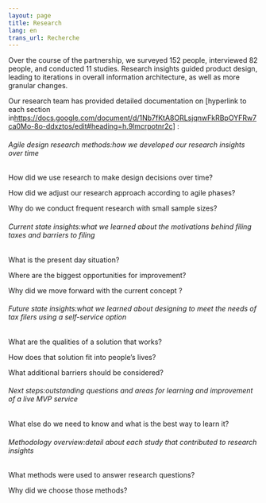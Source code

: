 ```yaml
---
layout: page
title: Research
lang: en
trans_url: Recherche
---
```

Over the course of the partnership, we surveyed 152 people, interviewed 82 people, and conducted 11 studies. Research insights guided product design, leading to iterations in overall information architecture, as well as more granular changes.

Our research team has provided detailed documentation on \[hyperlink to each section in<https://docs.google.com/document/d/1Nb7fKtA8ORLsjqnwFkRBpOYFRw7ca0Mo-8o-ddxztos/edit#heading=h.9lmcrpotnr2c>] :

###### Agile design research methods:how we developed our research insights over time

How did we use research to make design decisions over time?

How did we adjust our research approach according to agile phases?

Why do we conduct frequent research with small sample sizes?

###### Current state insights:what we learned about the motivations behind filing taxes and barriers to filing

What is the present day situation?

Where are the biggest opportunities for improvement?

Why did we move forward with the current concept ?

###### Future state insights:what we learned about designing to meet the needs of tax filers using a self-service option

What are the qualities of a solution that works?

How does that solution fit into people’s lives?

What additional barriers should be considered?

###### Next steps:outstanding questions and areas for learning and improvement of a live MVP service

What else do we need to know and what is the best way to learn it?

###### Methodology overview:detail about each study that contributed to research insights

What methods were used to answer research questions? 

Why did we choose those methods?